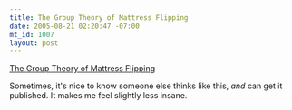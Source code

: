 ```yaml
--- 
title: The Group Theory of Mattress Flipping
date: 2005-08-21 02:20:47 -07:00
mt_id: 1007
layout: post
---
```

<A HREF='http://www.americanscientist.org/template/AssetDetail/assetid/45938'>The Group Theory of Mattress Flipping</A>

Sometimes, it's nice to know someone else thinks like this, *and* can get it published. It makes me feel slightly less insane.
